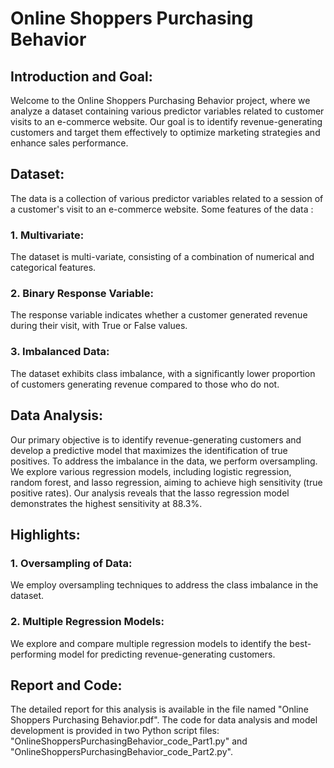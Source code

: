 # Online Shoppers Purchasing Behavior

## Introduction and Goal:

Welcome to the Online Shoppers Purchasing Behavior project, where we analyze a dataset containing various predictor variables related to customer visits to an e-commerce website. Our goal is to identify revenue-generating customers and target them effectively to optimize marketing strategies and enhance sales performance.

## Dataset:

The data is a collection of various predictor variables related to a session of a customer's visit to an e-commerce website. Some features of the data :

### 1. Multivariate:

The dataset is multi-variate, consisting of a combination of numerical and categorical features.

### 2. Binary Response Variable:

The response variable indicates whether a customer generated revenue during their visit, with True or False values.

### 3. Imbalanced Data:

The dataset exhibits class imbalance, with a significantly lower proportion of customers generating revenue compared to those who do not.

## Data Analysis:

Our primary objective is to identify revenue-generating customers and develop a predictive model that maximizes the identification of true positives. To address the imbalance in the data, we perform oversampling. We explore various regression models, including logistic regression, random forest, and lasso regression, aiming to achieve high sensitivity (true positive rates). Our analysis reveals that the lasso regression model demonstrates the highest sensitivity at 88.3%.

## Highlights:

### 1. Oversampling of Data:

We employ oversampling techniques to address the class imbalance in the dataset.

### 2. Multiple Regression Models:

We explore and compare multiple regression models to identify the best-performing model for predicting revenue-generating customers.

## Report and Code:

The detailed report for this analysis is available in the file named "Online Shoppers Purchasing Behavior.pdf". The code for data analysis and model development is provided in two Python script files: "OnlineShoppersPurchasingBehavior_code_Part1.py" and "OnlineShoppersPurchasingBehavior_code_Part2.py".



